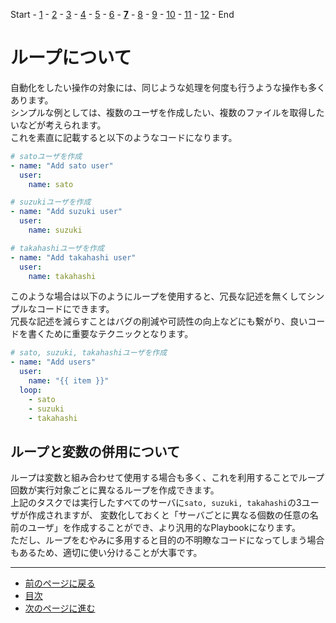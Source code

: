 Start - [1](step01.md) - [2](step02.md) - [3](step03.md) - [4](step04.md) - [5](step05.md) - [6](step06.md) - [**7**](step07.md) - [8](step08.md) - [9](step09.md) - [10](step10.md) - [11](step11.md) - [12](step12.md) - End


# ループについて

自動化をしたい操作の対象には、同じような処理を何度も行うような操作も多くあります。  
シンプルな例としては、複数のユーザを作成したい、複数のファイルを取得したいなどが考えられます。  
これを素直に記載すると以下のようなコードになります。

```yaml
# satoユーザを作成
- name: "Add sato user"
  user:
    name: sato

# suzukiユーザを作成
- name: "Add suzuki user"
  user:
    name: suzuki

# takahashiユーザを作成
- name: "Add takahashi user"
  user:
    name: takahashi
```

このような場合は以下のようにループを使用すると、冗長な記述を無くしてシンプルなコードにできます。  
冗長な記述を減らすことはバグの削減や可読性の向上などにも繋がり、良いコードを書くために重要なテクニックとなります。

```yaml
# sato, suzuki, takahashiユーザを作成
- name: "Add users"
  user:
    name: "{{ item }}"
  loop:
    - sato
    - suzuki
    - takahashi
```

## ループと変数の併用について

ループは変数と組み合わせて使用する場合も多く、これを利用することでループ回数が実行対象ごとに異なるループを作成できます。  
上記のタスクでは実行したすべてのサーバに`sato, suzuki, takahashi`の3ユーザが作成されますが、
変数化しておくと「サーバごとに異なる個数の任意の名前のユーザ」を作成することができ、より汎用的なPlaybookになります。  
ただし、ループをむやみに多用すると目的の不明瞭なコードになってしまう場合もあるため、適切に使い分けることが大事です。

---

- [前のページに戻る](step06a.md)
- [目次](README.md)
- [次のページに進む](step08.md)
